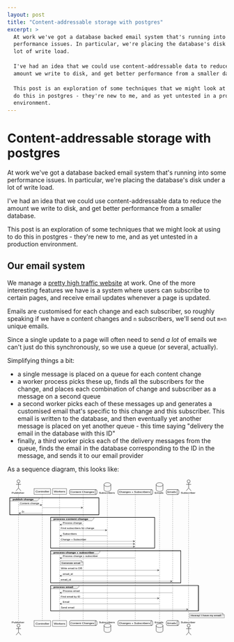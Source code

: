 ```yaml
---
layout: post
title: "Content-addressable storage with postgres"
excerpt: >
  At work we've got a database backed email system that's running into some
  performance issues. In particular, we're placing the database's disk under a
  lot of write load.

  I've had an idea that we could use content-addressable data to reduce the
  amount we write to disk, and get better performance from a smaller database.

  This post is an exploration of some techniques that we might look at using to
  do this in postgres - they're new to me, and as yet untested in a production
  environment.
---
```


Content-addressable storage with postgres
=========================================

At work we've got a database backed email system that's running into some
performance issues. In particular, we're placing the database's disk under a
lot of write load.

I've had an idea that we could use content-addressable data to reduce the
amount we write to disk, and get better performance from a smaller database.

This post is an exploration of some techniques that we might look at using to
do this in postgres - they're new to me, and as yet untested in a production
environment.

Our email system
----------------

We manage a [pretty high traffic website](https://www.gov.uk) at work. One of
the more interesting features we have is a system where users can subscribe to
certain pages, and receive email updates whenever a page is updated.

Emails are customised for each change and each subscriber, so roughly speaking
if we have `m` content changes and `n` subscribers, we'll send out `m×n` unique
emails.

Since a single update to a page will often need to send _a lot_ of emails we
can't just do this synchronously, so we use a queue (or several, actually).

Simplifying things a bit:

* a single message is placed on a queue for each content change
* a worker process picks these up, finds all the subscribers for the change,
  and places each combination of change and subscriber as a message on a second
  queue
* a second worker picks each of these messages up and generates a customised
  email that's specific to this change and this subscriber. This email is
  written to the database, and then eventually yet another message is placed on
  yet another queue - this time saying "delivery the email in the database with
  this ID"
* finally, a third worker picks each of the delivery messages from the queue,
  finds the email in the database corresponding to the ID in the message, and
  sends it to our email provider

As a sequence diagram, this looks like:

<?xml version="1.0" encoding="UTF-8" standalone="no"?><svg xmlns="http://www.w3.org/2000/svg" xmlns:xlink="http://www.w3.org/1999/xlink" contentScriptType="application/ecmascript" contentStyleType="text/css" preserveAspectRatio="xMaxYMin" version="1.1" viewBox="0 0 1157 834" zoomAndPan="magnify"><defs/><g><rect fill="#FFFFFF" height="89.3984" style="stroke: #000000; stroke-width: 2.0;" width="470" x="13" y="99.2969"/><rect fill="#FFFFFF" height="161.6641" style="stroke: #000000; stroke-width: 2.0;" width="548.5" x="228.5" y="202.6953"/><rect fill="#FFFFFF" height="168.7969" style="stroke: #000000; stroke-width: 2.0;" width="686.5" x="228.5" y="378.3594"/><rect fill="#FFFFFF" height="133.6641" style="stroke: #000000; stroke-width: 2.0;" width="779.5" x="228.5" y="561.1563"/><line style="stroke: #383838; stroke-width: 1.0; stroke-dasharray: 5.0,5.0;" x1="59" x2="59" y1="82.2969" y2="746.9531"/><line style="stroke: #383838; stroke-width: 1.0; stroke-dasharray: 5.0,5.0;" x1="184.5" x2="184.5" y1="82.2969" y2="746.9531"/><line style="stroke: #383838; stroke-width: 1.0; stroke-dasharray: 5.0,5.0;" x1="275.5" x2="275.5" y1="82.2969" y2="746.9531"/><line style="stroke: #383838; stroke-width: 1.0; stroke-dasharray: 5.0,5.0;" x1="400" x2="400" y1="82.2969" y2="746.9531"/><line style="stroke: #383838; stroke-width: 1.0; stroke-dasharray: 5.0,5.0;" x1="528" x2="528" y1="82.2969" y2="746.9531"/><line style="stroke: #383838; stroke-width: 1.0; stroke-dasharray: 5.0,5.0;" x1="675" x2="675" y1="82.2969" y2="746.9531"/><line style="stroke: #383838; stroke-width: 1.0; stroke-dasharray: 5.0,5.0;" x1="803" x2="803" y1="82.2969" y2="746.9531"/><line style="stroke: #383838; stroke-width: 1.0; stroke-dasharray: 5.0,5.0;" x1="872" x2="872" y1="82.2969" y2="746.9531"/><line style="stroke: #383838; stroke-width: 1.0; stroke-dasharray: 5.0,5.0;" x1="956" x2="956" y1="82.2969" y2="746.9531"/><text fill="#000000" font-family="sans-serif" font-size="14" lengthAdjust="spacingAndGlyphs" textLength="66" x="23" y="78.9951">Publisher</text><ellipse cx="59" cy="13" fill="#F8F8F8" rx="8" ry="8" style="stroke: #383838; stroke-width: 2.0;"/><path d="M59,21 L59,48 M46,29 L72,29 M59,48 L46,63 M59,48 L72,63 " fill="none" style="stroke: #383838; stroke-width: 2.0;"/><text fill="#000000" font-family="sans-serif" font-size="14" lengthAdjust="spacingAndGlyphs" textLength="66" x="23" y="758.9482">Publisher</text><ellipse cx="59" cy="772.25" fill="#F8F8F8" rx="8" ry="8" style="stroke: #383838; stroke-width: 2.0;"/><path d="M59,780.25 L59,807.25 M46,788.25 L72,788.25 M59,807.25 L46,822.25 M59,807.25 L72,822.25 " fill="none" style="stroke: #383838; stroke-width: 2.0;"/><rect fill="#F8F8F8" height="30.2969" style="stroke: #383838; stroke-width: 1.5;" width="87" x="141.5" y="51"/><text fill="#000000" font-family="sans-serif" font-size="14" lengthAdjust="spacingAndGlyphs" textLength="73" x="148.5" y="70.9951">Controller</text><rect fill="#F8F8F8" height="30.2969" style="stroke: #383838; stroke-width: 1.5;" width="87" x="141.5" y="745.9531"/><text fill="#000000" font-family="sans-serif" font-size="14" lengthAdjust="spacingAndGlyphs" textLength="73" x="148.5" y="765.9482">Controller</text><rect fill="#F8F8F8" height="30.2969" style="stroke: #383838; stroke-width: 1.5;" width="74" x="238.5" y="51"/><text fill="#000000" font-family="sans-serif" font-size="14" lengthAdjust="spacingAndGlyphs" textLength="60" x="245.5" y="70.9951">Workers</text><rect fill="#F8F8F8" height="30.2969" style="stroke: #383838; stroke-width: 1.5;" width="74" x="238.5" y="745.9531"/><text fill="#000000" font-family="sans-serif" font-size="14" lengthAdjust="spacingAndGlyphs" textLength="60" x="245.5" y="765.9482">Workers</text><path d="M333,56 L468,56 C473,56 473,69.1484 473,69.1484 C473,69.1484 473,82.2969 468,82.2969 L333,82.2969 C328,82.2969 328,69.1484 328,69.1484 C328,69.1484 328,56 333,56 " fill="#F8F8F8" style="stroke: #383838; stroke-width: 2.0;"/><path d="M468,56 C463,56 463,69.1484 463,69.1484 C463,82.2969 468,82.2969 468,82.2969 " fill="none" style="stroke: #383838; stroke-width: 2.0;"/><text fill="#000000" font-family="sans-serif" font-size="14" lengthAdjust="spacingAndGlyphs" textLength="125" x="333" y="73.9951">Content Changes</text><path d="M333,745.9531 L468,745.9531 C473,745.9531 473,759.1016 473,759.1016 C473,759.1016 473,772.25 468,772.25 L333,772.25 C328,772.25 328,759.1016 328,759.1016 C328,759.1016 328,745.9531 333,745.9531 " fill="#F8F8F8" style="stroke: #383838; stroke-width: 2.0;"/><path d="M468,745.9531 C463,745.9531 463,759.1016 463,759.1016 C463,772.25 468,772.25 468,772.25 " fill="none" style="stroke: #383838; stroke-width: 2.0;"/><text fill="#000000" font-family="sans-serif" font-size="14" lengthAdjust="spacingAndGlyphs" textLength="125" x="333" y="763.9482">Content Changes</text><text fill="#000000" font-family="sans-serif" font-size="14" lengthAdjust="spacingAndGlyphs" textLength="84" x="483" y="78.9951">Subscribers</text><path d="M510,30 C510,20 528,20 528,20 C528,20 546,20 546,30 L546,56 C546,66 528,66 528,66 C528,66 510,66 510,56 L510,30 " fill="#F8F8F8" style="stroke: #000000; stroke-width: 1.5;"/><path d="M510,30 C510,40 528,40 528,40 C528,40 546,40 546,30 " fill="none" style="stroke: #000000; stroke-width: 1.5;"/><text fill="#000000" font-family="sans-serif" font-size="14" lengthAdjust="spacingAndGlyphs" textLength="84" x="483" y="758.9482">Subscribers</text><path d="M510,772.25 C510,762.25 528,762.25 528,762.25 C528,762.25 546,762.25 546,772.25 L546,798.25 C546,808.25 528,808.25 528,808.25 C528,808.25 510,808.25 510,798.25 L510,772.25 " fill="#F8F8F8" style="stroke: #000000; stroke-width: 1.5;"/><path d="M510,772.25 C510,782.25 528,782.25 528,782.25 C528,782.25 546,782.25 546,772.25 " fill="none" style="stroke: #000000; stroke-width: 1.5;"/><path d="M588,56 L762,56 C767,56 767,69.1484 767,69.1484 C767,69.1484 767,82.2969 762,82.2969 L588,82.2969 C583,82.2969 583,69.1484 583,69.1484 C583,69.1484 583,56 588,56 " fill="#F8F8F8" style="stroke: #383838; stroke-width: 2.0;"/><path d="M762,56 C757,56 757,69.1484 757,69.1484 C757,82.2969 762,82.2969 762,82.2969 " fill="none" style="stroke: #383838; stroke-width: 2.0;"/><text fill="#000000" font-family="sans-serif" font-size="14" lengthAdjust="spacingAndGlyphs" textLength="164" x="588" y="73.9951">Changes + Subscribers</text><path d="M588,745.9531 L762,745.9531 C767,745.9531 767,759.1016 767,759.1016 C767,759.1016 767,772.25 762,772.25 L588,772.25 C583,772.25 583,759.1016 583,759.1016 C583,759.1016 583,745.9531 588,745.9531 " fill="#F8F8F8" style="stroke: #383838; stroke-width: 2.0;"/><path d="M762,745.9531 C757,745.9531 757,759.1016 757,759.1016 C757,772.25 762,772.25 762,772.25 " fill="none" style="stroke: #383838; stroke-width: 2.0;"/><text fill="#000000" font-family="sans-serif" font-size="14" lengthAdjust="spacingAndGlyphs" textLength="164" x="588" y="763.9482">Changes + Subscribers</text><text fill="#000000" font-family="sans-serif" font-size="14" lengthAdjust="spacingAndGlyphs" textLength="46" x="777" y="78.9951">Emails</text><path d="M785,30 C785,20 803,20 803,20 C803,20 821,20 821,30 L821,56 C821,66 803,66 803,66 C803,66 785,66 785,56 L785,30 " fill="#F8F8F8" style="stroke: #000000; stroke-width: 1.5;"/><path d="M785,30 C785,40 803,40 803,40 C803,40 821,40 821,30 " fill="none" style="stroke: #000000; stroke-width: 1.5;"/><text fill="#000000" font-family="sans-serif" font-size="14" lengthAdjust="spacingAndGlyphs" textLength="46" x="777" y="758.9482">Emails</text><path d="M785,772.25 C785,762.25 803,762.25 803,762.25 C803,762.25 821,762.25 821,772.25 L821,798.25 C821,808.25 803,808.25 803,808.25 C803,808.25 785,808.25 785,798.25 L785,772.25 " fill="#F8F8F8" style="stroke: #000000; stroke-width: 1.5;"/><path d="M785,772.25 C785,782.25 803,782.25 803,782.25 C803,782.25 821,782.25 821,772.25 " fill="none" style="stroke: #000000; stroke-width: 1.5;"/><path d="M844,56 L900,56 C905,56 905,69.1484 905,69.1484 C905,69.1484 905,82.2969 900,82.2969 L844,82.2969 C839,82.2969 839,69.1484 839,69.1484 C839,69.1484 839,56 844,56 " fill="#F8F8F8" style="stroke: #383838; stroke-width: 2.0;"/><path d="M900,56 C895,56 895,69.1484 895,69.1484 C895,82.2969 900,82.2969 900,82.2969 " fill="none" style="stroke: #383838; stroke-width: 2.0;"/><text fill="#000000" font-family="sans-serif" font-size="14" lengthAdjust="spacingAndGlyphs" textLength="46" x="844" y="73.9951">Emails</text><path d="M844,745.9531 L900,745.9531 C905,745.9531 905,759.1016 905,759.1016 C905,759.1016 905,772.25 900,772.25 L844,772.25 C839,772.25 839,759.1016 839,759.1016 C839,759.1016 839,745.9531 844,745.9531 " fill="#F8F8F8" style="stroke: #383838; stroke-width: 2.0;"/><path d="M900,745.9531 C895,745.9531 895,759.1016 895,759.1016 C895,772.25 900,772.25 900,772.25 " fill="none" style="stroke: #383838; stroke-width: 2.0;"/><text fill="#000000" font-family="sans-serif" font-size="14" lengthAdjust="spacingAndGlyphs" textLength="46" x="844" y="763.9482">Emails</text><text fill="#000000" font-family="sans-serif" font-size="14" lengthAdjust="spacingAndGlyphs" textLength="77" x="915" y="78.9951">Subscriber</text><ellipse cx="956.5" cy="13" fill="#F8F8F8" rx="8" ry="8" style="stroke: #383838; stroke-width: 2.0;"/><path d="M956.5,21 L956.5,48 M943.5,29 L969.5,29 M956.5,48 L943.5,63 M956.5,48 L969.5,63 " fill="none" style="stroke: #383838; stroke-width: 2.0;"/><text fill="#000000" font-family="sans-serif" font-size="14" lengthAdjust="spacingAndGlyphs" textLength="77" x="915" y="758.9482">Subscriber</text><ellipse cx="956.5" cy="772.25" fill="#F8F8F8" rx="8" ry="8" style="stroke: #383838; stroke-width: 2.0;"/><path d="M956.5,780.25 L956.5,807.25 M943.5,788.25 L969.5,788.25 M956.5,807.25 L943.5,822.25 M956.5,807.25 L969.5,822.25 " fill="none" style="stroke: #383838; stroke-width: 2.0;"/><path d="M13,99.2969 L168,99.2969 L168,106.2969 L158,116.2969 L13,116.2969 L13,99.2969 " fill="#EEEEEE" style="stroke: #000000; stroke-width: 1.0;"/><rect fill="none" height="89.3984" style="stroke: #000000; stroke-width: 2.0;" width="470" x="13" y="99.2969"/><text fill="#000000" font-family="sans-serif" font-size="13" font-weight="bold" lengthAdjust="spacingAndGlyphs" textLength="110" x="28" y="112.3638">publish change</text><polygon fill="#383838" points="173,133.5625,183,137.5625,173,141.5625,177,137.5625" style="stroke: #383838; stroke-width: 1.0;"/><line style="stroke: #383838; stroke-width: 1.0;" x1="59" x2="179" y1="137.5625" y2="137.5625"/><text fill="#000000" font-family="sans-serif" font-size="13" lengthAdjust="spacingAndGlyphs" textLength="102" x="66" y="132.4966">Content change</text><polygon fill="#383838" points="388.5,147.5625,398.5,151.5625,388.5,155.5625,392.5,151.5625" style="stroke: #383838; stroke-width: 1.0;"/><line style="stroke: #383838; stroke-width: 1.0;" x1="185" x2="394.5" y1="151.5625" y2="151.5625"/><polygon fill="#383838" points="70,176.6953,60,180.6953,70,184.6953,66,180.6953" style="stroke: #383838; stroke-width: 1.0;"/><line style="stroke: #383838; stroke-width: 1.0;" x1="64" x2="184" y1="180.6953" y2="180.6953"/><text fill="#000000" font-family="sans-serif" font-size="13" lengthAdjust="spacingAndGlyphs" textLength="13" x="76" y="175.6294">&#128077;</text><path d="M228.5,202.6953 L456.5,202.6953 L456.5,209.6953 L446.5,219.6953 L228.5,219.6953 L228.5,202.6953 " fill="#EEEEEE" style="stroke: #000000; stroke-width: 1.0;"/><rect fill="none" height="161.6641" style="stroke: #000000; stroke-width: 2.0;" width="548.5" x="228.5" y="202.6953"/><text fill="#000000" font-family="sans-serif" font-size="13" font-weight="bold" lengthAdjust="spacingAndGlyphs" textLength="183" x="243.5" y="215.7622">process content change</text><polygon fill="#383838" points="286.5,236.9609,276.5,240.9609,286.5,244.9609,282.5,240.9609" style="stroke: #383838; stroke-width: 1.0;"/><line style="stroke: #383838; stroke-width: 1.0;" x1="280.5" x2="399.5" y1="240.9609" y2="240.9609"/><text fill="#000000" font-family="sans-serif" font-size="13" lengthAdjust="spacingAndGlyphs" textLength="101" x="292.5" y="235.895">Process change</text><polygon fill="#383838" points="516,266.0938,526,270.0938,516,274.0938,520,270.0938" style="stroke: #383838; stroke-width: 1.0;"/><line style="stroke: #383838; stroke-width: 1.0;" x1="275.5" x2="522" y1="270.0938" y2="270.0938"/><text fill="#000000" font-family="sans-serif" font-size="13" lengthAdjust="spacingAndGlyphs" textLength="176" x="282.5" y="265.0278">Find subscribers for change</text><polygon fill="#383838" points="286.5,295.2266,276.5,299.2266,286.5,303.2266,282.5,299.2266" style="stroke: #383838; stroke-width: 1.0;"/><line style="stroke: #383838; stroke-width: 1.0;" x1="280.5" x2="527" y1="299.2266" y2="299.2266"/><text fill="#000000" font-family="sans-serif" font-size="13" lengthAdjust="spacingAndGlyphs" textLength="74" x="292.5" y="294.1606">Subscribers</text><polygon fill="#383838" points="663,324.3594,673,328.3594,663,332.3594,667,328.3594" style="stroke: #383838; stroke-width: 1.0;"/><line style="stroke: #383838; stroke-width: 1.0;" x1="275.5" x2="669" y1="328.3594" y2="328.3594"/><text fill="#000000" font-family="sans-serif" font-size="13" lengthAdjust="spacingAndGlyphs" textLength="134" x="282.5" y="323.2935">Change + Subscriber</text><polygon fill="#383838" points="663,338.3594,673,342.3594,663,346.3594,667,342.3594" style="stroke: #383838; stroke-width: 1.0;"/><line style="stroke: #383838; stroke-width: 1.0;" x1="275.5" x2="669" y1="342.3594" y2="342.3594"/><polygon fill="#383838" points="663,352.3594,673,356.3594,663,360.3594,667,356.3594" style="stroke: #383838; stroke-width: 1.0;"/><line style="stroke: #383838; stroke-width: 1.0;" x1="275.5" x2="669" y1="356.3594" y2="356.3594"/><path d="M228.5,378.3594 L488.5,378.3594 L488.5,385.3594 L478.5,395.3594 L228.5,395.3594 L228.5,378.3594 " fill="#EEEEEE" style="stroke: #000000; stroke-width: 1.0;"/><rect fill="none" height="168.7969" style="stroke: #000000; stroke-width: 2.0;" width="686.5" x="228.5" y="378.3594"/><text fill="#000000" font-family="sans-serif" font-size="13" font-weight="bold" lengthAdjust="spacingAndGlyphs" textLength="215" x="243.5" y="391.4263">process change + subscriber</text><polygon fill="#383838" points="286.5,412.625,276.5,416.625,286.5,420.625,282.5,416.625" style="stroke: #383838; stroke-width: 1.0;"/><line style="stroke: #383838; stroke-width: 1.0;" x1="280.5" x2="674" y1="416.625" y2="416.625"/><text fill="#000000" font-family="sans-serif" font-size="13" lengthAdjust="spacingAndGlyphs" textLength="185" x="292.5" y="411.5591">Process change + subscriber</text><path d="M280,429.625 L280,454.625 L400,454.625 L400,439.625 L390,429.625 L280,429.625 " fill="#ECECEC" style="stroke: #383838; stroke-width: 1.0;"/><path d="M390,429.625 L390,439.625 L400,439.625 L390,429.625 " fill="#ECECEC" style="stroke: #383838; stroke-width: 1.0;"/><text fill="#000000" font-family="sans-serif" font-size="13" lengthAdjust="spacingAndGlyphs" textLength="99" x="286" y="446.6919">Generate email</text><polygon fill="#383838" points="791,476.8906,801,480.8906,791,484.8906,795,480.8906" style="stroke: #383838; stroke-width: 1.0;"/><line style="stroke: #383838; stroke-width: 1.0;" x1="275.5" x2="797" y1="480.8906" y2="480.8906"/><text fill="#000000" font-family="sans-serif" font-size="13" lengthAdjust="spacingAndGlyphs" textLength="112" x="282.5" y="475.8247">Write email to DB</text><polygon fill="#383838" points="286.5,506.0234,276.5,510.0234,286.5,514.0234,282.5,510.0234" style="stroke: #383838; stroke-width: 1.0;"/><line style="stroke: #383838; stroke-width: 1.0;" x1="280.5" x2="802" y1="510.0234" y2="510.0234"/><text fill="#000000" font-family="sans-serif" font-size="13" lengthAdjust="spacingAndGlyphs" textLength="53" x="292.5" y="504.9575">email_id</text><polygon fill="#383838" points="860,535.1563,870,539.1563,860,543.1563,864,539.1563" style="stroke: #383838; stroke-width: 1.0;"/><line style="stroke: #383838; stroke-width: 1.0;" x1="275.5" x2="866" y1="539.1563" y2="539.1563"/><text fill="#000000" font-family="sans-serif" font-size="13" lengthAdjust="spacingAndGlyphs" textLength="53" x="282.5" y="534.0903">email_id</text><path d="M228.5,561.1563 L377.5,561.1563 L377.5,568.1563 L367.5,578.1563 L228.5,578.1563 L228.5,561.1563 " fill="#EEEEEE" style="stroke: #000000; stroke-width: 1.0;"/><rect fill="none" height="133.6641" style="stroke: #000000; stroke-width: 2.0;" width="779.5" x="228.5" y="561.1563"/><text fill="#000000" font-family="sans-serif" font-size="13" font-weight="bold" lengthAdjust="spacingAndGlyphs" textLength="104" x="243.5" y="574.2231">process email</text><polygon fill="#383838" points="286.5,595.4219,276.5,599.4219,286.5,603.4219,282.5,599.4219" style="stroke: #383838; stroke-width: 1.0;"/><line style="stroke: #383838; stroke-width: 1.0;" x1="280.5" x2="871" y1="599.4219" y2="599.4219"/><text fill="#000000" font-family="sans-serif" font-size="13" lengthAdjust="spacingAndGlyphs" textLength="89" x="292.5" y="594.356">Process email</text><polygon fill="#383838" points="791,624.5547,801,628.5547,791,632.5547,795,628.5547" style="stroke: #383838; stroke-width: 1.0;"/><line style="stroke: #383838; stroke-width: 1.0;" x1="275.5" x2="797" y1="628.5547" y2="628.5547"/><text fill="#000000" font-family="sans-serif" font-size="13" lengthAdjust="spacingAndGlyphs" textLength="102" x="282.5" y="623.4888">Find email by ID</text><polygon fill="#383838" points="286.5,653.6875,276.5,657.6875,286.5,661.6875,282.5,657.6875" style="stroke: #383838; stroke-width: 1.0;"/><line style="stroke: #383838; stroke-width: 1.0;" x1="280.5" x2="802" y1="657.6875" y2="657.6875"/><text fill="#000000" font-family="sans-serif" font-size="13" lengthAdjust="spacingAndGlyphs" textLength="35" x="292.5" y="652.6216">Email</text><polygon fill="#383838" points="944.5,682.8203,954.5,686.8203,944.5,690.8203,948.5,686.8203" style="stroke: #383838; stroke-width: 1.0;"/><line style="stroke: #383838; stroke-width: 1.0;" x1="275.5" x2="950.5" y1="686.8203" y2="686.8203"/><text fill="#000000" font-family="sans-serif" font-size="13" lengthAdjust="spacingAndGlyphs" textLength="71" x="282.5" y="681.7544">Send email</text><path d="M961,706.8203 L961,731.8203 L1145,731.8203 L1145,716.8203 L1135,706.8203 L961,706.8203 " fill="#ECECEC" style="stroke: #383838; stroke-width: 1.0;"/><path d="M1135,706.8203 L1135,716.8203 L1145,716.8203 L1135,706.8203 " fill="#ECECEC" style="stroke: #383838; stroke-width: 1.0;"/><text fill="#000000" font-family="sans-serif" font-size="13" lengthAdjust="spacingAndGlyphs" textLength="163" x="967" y="723.8872">Hooray! I have my email!</text><!--MD5=[a103caaf364a6a3df014d1ffd19b8ea7]
@startuml
skinparam monochrome true
skinparam shadowing false

actor publisher as "Publisher"
participant controller as "Controller"
participant worker as "Workers"
queue content_change_queue as "Content Changes"
database subscribers as "Subscribers"
queue change_subscriber_queue as "Changes + Subscribers"
database email_db as "Emails"
queue email_queue as "Emails"
actor subscriber as "Subscriber"

group publish change

    publisher -> controller: Content change
    controller -> content_change_queue: 
    controller -> publisher: 👍
end 

group process content change

    worker <- content_change_queue: Process change
    worker -> subscribers: Find subscribers for change
    worker <- subscribers: Subscribers
    worker -> change_subscriber_queue: Change + Subscriber
    worker -> change_subscriber_queue:
    worker -> change_subscriber_queue:

end

group process change + subscriber

    worker <- change_subscriber_queue: Process change + subscriber
    note right of worker: Generate email
    worker -> email_db: Write email to DB
    email_db -> worker: email_id
    worker -> email_queue: email_id

end

group process email

    worker <- email_queue: Process email
    worker -> email_db: Find email by ID
    worker <- email_db: Email
    worker -> subscriber: Send email

end

note right of subscriber: Hooray! I have my email!
@enduml

PlantUML version 1.2020.12(Sat Jun 06 10:54:15 UTC 2020)
(GPL source distribution)
Java Runtime: Java(TM) SE Runtime Environment
JVM: Java HotSpot(TM) 64-Bit Server VM
Default Encoding: UTF-8
Language: en
Country: US
--></g></svg>

Our email system and its problems
---------------------------------

I'm sure the above all looks very impressive, but I've already mentioned that
this system is starting to have problems. Why?

Some pages on our website have a lot of subscribers, and sometimes lots of
pages with lots of subscribers get lots of changes. Obviously, this means we
have to send lots of emails.

When this happens, things tend to get very slow, and we end up with a huge queue of emails to send.

At the same time, our database metrics start to look a little bit scary:

![Screenshot of database IOPS and burst balance showing a sustained period of more than seven thousand IOPS, and burst balance being depleted to zero](/static/images/govuk_blue_postgres_primary_iops_burst_balance.png)

At the time this screenshot was taken, our database had enough allocated
storage to be allowed 4,500 IOPS (input / output operations per second). Having
a sustained period of more than 7,000 IOPS caused the disk to eat through its
burst balance, resulting in severely degraded performance.

As a short term fix, we made the disk bigger to increase the IOPS thresholds we
get. This should mean we can process many more emails before we start running
into issues. However - bigger disks cost more money, and as demand for emails
grows, this approach isn't going to work forever.

Perhaps there are some changes we could make that would reduce the load on the
database, and allow the system to perform well without needing enormous disks.

Where's the performance bottleneck?
-----------------------------------

I haven't had time to do a deeper analysis of our database metrics yet, but
there's a particular part of this system that stands out to me as something
that's going to put a lot of write load on the database.

> ... a second worker picks each of these messages up and generates a customised
  email that's specific to this change and this subscriber. This email is
  written to the database...

> This email is written to the database...

We're writing every single email we want to send to the database - like the
whole thing - subject, body, the lot.

Since we send millions of emails every day, this is a pretty hefty amount of
data.

A lot of these emails are quite similar though - we might send out a particular
content change notification to 100,000 subscribers, but 90% of the emails is
the same for every subscriber - the only differences will be little things like
"Hello $name," and "use this link (https://example.com/Ov4rZrfNjV) to unsubscribe".

We could reduce the amount of duplicate data we need write to the database by
storing the bits that don't change in the email once (as a template), and only
storing the values for the placeholders for each subscriber.

At query time, we'd need to find the right template, and populate it with the
placeholder values to get the email we actually want to send.

There are probably a few ways we could achieve this, but I'm interested in
exploring how we might store the templates as content addressable entries in
postgres, so I'm going to explore that.

What is content addressable data, and why should we consider it?
----------------------------------------------------------------

"Content addressable" data is data that can be addressed based on its content,
instead of its location. This usually means the data is hashed, and the hash is
used as a key to look up the data.

This feels like it might be useful in our case because we will have many
"process change + subscriber" jobs running concurrently, attempting to generate
the same email template. They can all hash the email template they generate,
and then use an `insert ... on conflict do nothing;` to store the template in a
table keyed on its hash. This guarantees that each template will only be
written once, and concurrent jobs can use the hash to refer to the template,
even if they weren't the lucky job that got there first and wrote it to the
database.

(Now that I've got this far into writing this post, I think a more elegant way
of solving this would be to have the worker that only runs once for each
content change create the email template. There would be no need to mess around
with hashing to achieve that. But I've started this line of thought now, so
let's finish it.)

What would this look like in postgres?
--------------------------------------

At the moment we've got an email table with a body column, something like this:

```sql
create table emails
(
    body text,
    email_address text,
);
```

As discussed, this isn't ideal because we have to store almost the exact same
email over and over again, once for each email address we're going to send it
to.

Instead, we'd want this table to contain a reference to a template and some
placeholders to fill in. Something like this:

```sql
create table body_templates
(
    id       bytea not null constraint body_templates_pk primary key,
    template text
);

create table emails
(
    body_template_id bytea constraint emails_body_templates_id_fk references body_templates,
    placeholders     text[],
    email_address    text
);
```

When we need to generate a new email, the worker can do something like:

```sql
insert into body_templates (id, template)
values ($1, $2)
on conflict do nothing;
```

where `$1` is the hash (say sha256) of the template, and `$2` is the template
(which might be something like "Hello %s, thanks for subscribing. To
unsubscribe, click here: %s").

(It would be possible for the worker to get the DB to do the hashing using
postgres 11's built in sha256 function, but it would mean getting the ID back
with a `returning` clause, and that doesn't work with `on conflict do
nothing`).

The worker doesn't need to worry whether another worker has already written
this template to the table - if it has, it will have the same hash and (unless
there's an incredibly unlikely hash collision) the same template, and the
insert will silently `do nothing`.

Writing to the `emails` table is simple:

```sql
insert into emails (body_template_id, placeholders, email_address)
values
(
    E'\\xC0930168570D829F...'::bytea, -- the hash of the template
    '{"Fatima", "www.example.com/unsubscribe/1f7a345e"}',
    'fatima@example.com'
)
```

When the worker that needs to send these emails comes along, it doesn't need to
do any additional work - that can all be handed off to the database with a query like:

```sql
select format(template, variadic placeholders), email_address
from emails
join body_templates on emails.body_template_id = body_templates.id
```

Assuming that the template uses a format that's compatible with [postgres's format function](https://www.postgresql.org/docs/12/functions-string.html#FUNCTIONS-STRING-FORMAT).

Conclusions - what should we do with our database?
--------------------------------------------------

We still haven't done enough of an investigation into our database's
performance to be sure that the issues we're seeing would be resolved by
reducing the amount of email body we're writing (although that seems a likely
suspect to me).

If further investigation shows that excessive email body writing is a cause of
some of our issues, we should think hard about whether this approach is the
easiest thing for future developers to understand - if there's a way we can do
this without resorting to clever tricks we should definitely do that instead.

Whatever we decide, I've enjoyed having a think about this, and now that I've
written it up hopefully my mind can move onto more interesting things (like the
bottle of tequila we've got in the kitchen).

